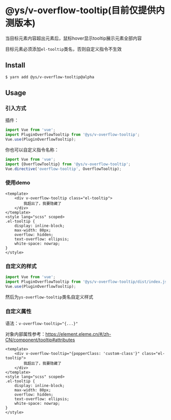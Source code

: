 # @ys/v-overflow-tooltip(目前仅提供内测版本)

当目标元素内容超出元素后，鼠标hover显示tooltip展示元素全部内容

目标元素必须添加`el-tooltip`类名，否则自定义指令不生效

## Install

```bash
$ yarn add @ys/v-overflow-tooltip@alpha
```

## Usage

### 引入方式

插件：

```js
import Vue from 'vue';
import PluginOverflowTooltip from '@ys/v-overflow-tooltip';
Vue.use(PluginOverflowTooltip);
```

你也可以自定义指令名称：

```js
import Vue from 'vue';
import {OverflowTooltip} from '@ys/v-overflow-tooltip';
Vue.directive('overflow-tooltip', OverflowTooltip);
```

### 使用demo

```vue
<template>
    <div v-overflow-tooltip class="el-tooltip">
        我超出了，我要隐藏了
    </div>
</template>
<style lang="scss" scoped>
.el-tooltip {
    display: inline-block;
    max-width: 80px;
    overflow: hidden;
    text-overflow: ellipsis;
    white-space: nowrap;
}
</style>
```

### 自定义的样式

```js
import Vue from 'vue';
import PluginOverflowTooltip from '@ys/v-overflow-tooltip/dist/index.js';
Vue.use(PluginOverflowTooltip);
```

然后为`ys-overflow-tooltip`类名自定义样式

### 自定义属性

语法：`v-overflow-tooltip="{...}"`

对象内部属性参考：https://element.eleme.cn/#/zh-CN/component/tooltip#attributes
```vue
<template>
    <div v-overflow-tooltip="{popperClass: 'custom-class'}" class="el-tooltip">
        我超出了，我要隐藏了
    </div>
</template>
<style lang="scss" scoped>
.el-tooltip {
    display: inline-block;
    max-width: 80px;
    overflow: hidden;
    text-overflow: ellipsis;
    white-space: nowrap;
}
</style>
```
